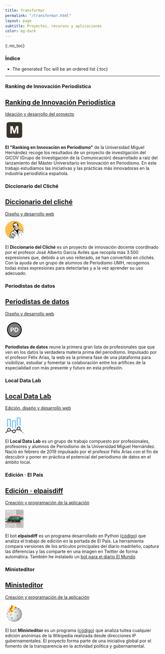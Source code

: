 ```yaml
---
title: Transformar
permalink: "/transformar.html"
layout: page
subtitle: Proyectos, recursos y aplicaciones
color: bg-dark
---
```


{:.no_toc}
### Índice

- The generated Toc will be an ordered list
{:toc}

* * *

### Ranking de Innovación Periodística

<section class="after-loop">
  <div class="row">
    <div class="col-lg-12 col-md-12 mb-lg-0 mx-auto">
      <a href="http://mip.umh.es/ranking/" target="_blank" class="after-loop-item card bg-secondary border-0 shadow-lg">
        <div class="card-body d-flex align-items-end flex-column text-right">
          <h2 class="text-warning">Ranking de Innovación Periodística</h2>
          <p class="w-75 text-white">Ideación y desarrollo del proyecto</p>
          <i><img src="assets/images/mip.png" alt="" width="60" height="60"></i>        
        </div>
      </a>
    </div>
  </div>
</section>

**El "Ranking en Innovación en Periodismo"** de la Universidad Miguel Hernández recoge los resultados de un proyecto de investigación del GICOV (Grupo de Investigación de la Comunicación) desarrollado a raíz del lanzamiento del Máster Universitario en Innovación en Periodismo. En este trabajo estudiamos las iniciativas y las prácticas más innovadoras en la industria periodística española. 

### Diccionario del Cliché

<section class="after-loop">
  <div class="row">
    <div class="col-lg-12 col-md-12 mb-lg-0 mx-auto">
      <a href="http://diccionariodelcliche.umh.es/" target="_blank" class="after-loop-item card bg-primary border-0 shadow-lg">       
        <div class="card-body d-flex align-items-end flex-column text-right">
        <h2 class="text-white">Diccionario del cliché</h2>
        <p class="w-75 text-warning">Diseño y desarrollo web</p>  
        <i><img class="rounded-circle" src="assets/images/cliche.png" alt="" width="60" height="60"></i>
        </div>
      </a>
    </div>
  </div>
</section>

El **Diccionario del Cliché** es un proyecto de innovación docente coordinado por el profesor José Alberto García Avilés que recopila más 3.500 expresiones que, debido a un uso reiterado, se han convertido en clichés. Con la ayuda de un grupo de alumnos de Periodismo UMH, recogemos todas estas expresiones para detectarlas y a la vez aprender su uso adecuado. 

### Periodistas de datos

<section class="after-loop">
  <div class="row">
    <div class="col-lg-12 col-md-12 mb-lg-0 mx-auto">
      <a href="http://periodistasdedatos.com/" target="_blank" class="after-loop-item card bg-secondary border-0 shadow-lg">
        <div class="card-body d-flex align-items-end flex-column text-right">
          <h2 class="text-white">Periodistas de datos</h2>
          <p class="w-75 text-warning">Diseño y desarrollo web</p>  
          <i><img class="rounded-circle" src="assets/images/pd.png" alt="" width="60" height="60"></i>
        </div>
      </a>
    </div>
  </div>
</section>

**Periodistas de datos** reune la primera gran lista de profesionales que que ven en los datos la verdadera materia prima del periodismo. Impulsado por el profesor Félix Arias, la web es la primera fase de una plataforma para visibilizar, estudiar y fomentar la colaboración entre los artífices de la especialidad con más presente y futuro en esta profesión.

### Local Data Lab

<section class="after-loop">
  <div class="row">
    <div class="col-lg-12 col-md-12 mb-lg-0 mx-auto">
      <a href="https://localdatalab.umh.es/" target="_blank" class="after-loop-item card border-0 bg-warning shadow-lg" style="background-image: linear-gradient(45deg,#040505 0,#5cb85c94 100%),url(https://localdatalab.umh.es/assets/images/elx-background.gif)">
        <div class="card-body d-flex align-items-end flex-column text-right">
          <h2 class="text-white">Local Data Lab</h2>
          <p class="w-75 text-white">Edición, diseño y desarrollo web</p>  
          <i><img class="rounded-circle" src="assets/images/local.png" alt="" width="60" height="60"></i>
        </div>
      </a>
    </div>
  </div>
</section>

El **Local Data Lab** es un grupo de trabajo compuesto por profesionales, profesores y alumnos de Periodismo de la Universidad Miguel Hernández. Nació en febrero de 2019 impulsado por el profesor Félix Arias con el fin de descubrir y poner en práctica el potencial del periodismo de datos en el ámbito local.

### Edición · El País

<section class="after-loop">
  <div class="row">
    <div class="col-lg-12 col-md-12 mb-lg-0 mx-auto">
      <a href="https://twitter.com/elpaisdiff" target="_blank" class="after-loop-item card border-0 bg-dark shadow-lg">
        <div class="card-body d-flex align-items-end flex-column text-right">
          <h2 class="text-white">Edición · elpaisdiff</h2>
          <p class="w-75 text-warning">Creación y programación de la aplicación</p>  
          <i><img class="rounded-circle" src="assets/images/elpaisdiff.jpg" alt="" width="60" height="60"></i>          
        </div>
      </a>
    </div>
  </div>
</section>

El bot **elpaisdiff** es un programa desarrollado en Python ([código](https://github.com/DocNow/diffengine)) que analiza el trabajo de edición en la portada de El País. La herramienta compara versiones de los artículos principales del diario madrileño, captura las diferencias y las comparte en una imagen en Twitter de forma automática. También he instalado un [bot para el diario El Mundo](https://twitter.com/elmundodiff).

### Ministeditor

<section class="after-loop">
  <div class="row">
    <div class="col-lg-12 col-md-12 mb-lg-0 mx-auto">
      <a href="https://twitter.com/ministeditor" target="_blank"  class="after-loop-item card border-0 bg-info shadow-lg">
        <div class="card-body d-flex align-items-end flex-column text-right">
          <h2 class="text-white">Ministeditor</h2>
          <p class="w-75 text-warning">Creación y programación de la aplicación</p>  
          <i><img class="rounded-circle" src="assets/images/ministeditor.jpg" alt="" width="60" height="60"></i>          
        </div>
      </a>
    </div>
  </div>
</section>

El bot **Ministeditor** es un programa ([código](https://github.com/edsu/anon)) que analiza tuitea cualquier edición anónimas de la Wikipedia realizada desde direcciones IP gubernamentales. El proyecto forma parte de una iniciativa global por el fomento de la transparencia en la actividad política y gubernamental.
